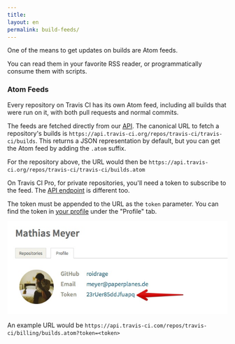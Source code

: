 ```yaml
---
title: 
layout: en
permalink: build-feeds/
---
```

One of the means to get updates on builds are Atom feeds.

You can read them in your favorite RSS reader, or programmatically consume them
with scripts.

### Atom Feeds

Every repository on Travis CI has its own Atom feed, including all builds that
were run on it, with both pull requests and normal commits.

The feeds are fetched directly from our [API](https://api.travis-ci.org). The
canonical URL to fetch a repository's builds is
`https://api.travis-ci.org/repos/travis-ci/travis-ci/builds`.  This returns a
JSON representation by default, but you can get the Atom feed by adding the
`.atom` suffix.

For the repository above, the URL would then be
`https://api.travis-ci.org/repos/travis-ci/travis-ci/builds.atom`

On Travis CI Pro, for private repositories, you'll need a token to subscribe to
the feed. The [API endpoint](https://api.travis-ci.com) is different too.

The token must be appended to the URL as the `token` parameter. You can find the
token in [your profile](https://magnum.travis-ci.com/profile/) under the
"Profile" tab.

![](/images/token.jpg)

An example URL would be
`https://api.travis-ci.com/repos/travis-ci/billing/builds.atom?token=<token>`
